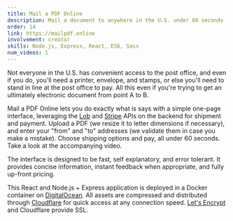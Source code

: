 ```yaml
---
title: Mail a PDF Online
description: Mail a document to anywhere in the U.S. under 60 seconds
order: 14
link: https://mailpdf.online
involvement: creator
skills: Node.js, Express, React, ES6, Sass
num_videos: 1
---
```


Not everyone in the U.S. has convenient access to the post office, and even if you do, you'll need a printer, envelope, and stamps, or else you'll need to stand in line at the post office to pay. All this even if you're trying to get an ultimately electronic document from point A to B.

Mail a PDF Online lets you do exactly what is says with a simple one-page interface, leveraging the [Lob](https://lob.com/) and [Stripe](https://stripe.com/) APIs on the backend for shipment and payment. Upload a PDF (we resize it to letter dimensions if necessary), and enter your "from" and "to" addresses (we validate them in case you make a mistake). Choose shipping options and pay, all under 60 seconds. Take a look at the accompanying video.

The interface is designed to be fast, self explanatory, and error tolerant. It provides concise information, instant feedback when appropriate, and fully up-front pricing.

This React and Node.js + Express application is deployed in a Docker container on [DigitalOcean](https://digitalocean.com/). All assets are compressed and distributed through [Cloudflare](https://cloudflare.com/) for quick access at any connection speed. [Let's Encrypt](https://letsencrypt.org/) and Cloudflare provide SSL.

